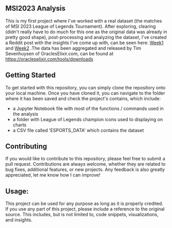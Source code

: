 ## MSI2023 Analysis
This is my first project where I've worked with a real dataset (the matches of MSI 2023 League of Legends Tournament). After exploring, clearing (didn't really have to do much for this one as the original data was already in pretty good shape), post-processing and analyzing the dataset, I've created a Reddit post with the insights I've come up with, can be seen here: [Week1](https://www.reddit.com/r/leagueoflegends/comments/13e2r2d/i_analyzed_all_msi_2023_games_from_week_1_heres/ ) and [Week2]([url](https://www.reddit.com/r/leagueoflegends/comments/13ihvlf/i_analyzed_all_msi_2023_games_from_week_2_heres/))
.The data has been aggregated and released by Tim Sevenhuysen of OraclesElixir.com, can be found at https://oracleselixir.com/tools/downloads

## Getting Started
To get started with this repository, you can simply clone the repository onto your local machine.
Once you have cloned it, you can navigate to the folder where it has been saved and check the project's contains, which include:
- a Jupyter Notebook file with most of the functions / commands used in the analysis
- a folder with League of Legends champion icons used to displaying on charts
- a CSV file called 'ESPORTS_DATA' which contains the dataset

## Contributing
If you would like to contribute to this repository, please feel free to submit a pull request. Contributions are always welcome, whether they are related to bug fixes, additional features, or new projects. Any feedback is also greatly appreciated, let me know how I can improve!

## Usage:
This project can be used for any purpose as long as it is properly credited. If you use any part of this project, please include a reference to the original source. This includes, but is not limited to, code snippets, visualizations, and insights.

